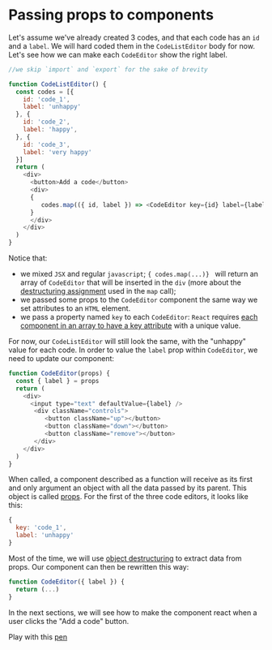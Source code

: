 # Passing props to components

Let's assume we've already created 3 codes, and that each code has an `id` and a `label`. We will hard coded them in the `CodeListEditor`  body for now. Let's see how we can make each `CodeEditor` show the right label.

```javascript
//we skip `import` and `export` for the sake of brevity

function CodeListEditor() {
  const codes = [{
    id: 'code_1',
    label: 'unhappy'
  }, {
    id: 'code_2',
    label: 'happy',
  }, {
    id: 'code_3',
    label: 'very happy'
  }]
  return (
    <div>
      <button>Add a code</button>
      <div>
      {
         codes.map(({ id, label }) => <CodeEditor key={id} label={label} />)
      }
      </div>
    </div>
  )
}
```

Notice that:
- we mixed `JSX` and regular `javascript`; `{ codes.map(...)} ` will return an array of `CodeEditor` that will be inserted in the `div` (more about the [destructuring assignment](/doc/implementation-details/javascript.md#destructuring) used in the `map` call);
- we passed some props to the `CodeEditor` component the same way we set attributes to an `HTML` element.
- we pass a property named `key` to each `CodeEditor`: `React` requires [each component in an array to have a key attribute](https://facebook.github.io/react/docs/lists-and-keys.html#basic-list-component) with a unique value.

For now, our `CodeListEditor` will still look the same, with the "unhappy" value for each code. In order to value the `label` prop within `CodeEditor`, we need to update our component:

```javascript
function CodeEditor(props) {
  const { label } = props
  return (
    <div>
      <input type="text" defaultValue={label} />
       <div className="controls">
          <button className="up"></button>
          <button className="down"></button>
          <button className="remove"></button>
       </div>
    </div>
  )
}
```

When called, a component described as a function will receive as its first and only argument an object with all the data passed by its parent. This object is called [props](https://facebook.github.io/react/docs/components-and-props.html). For the first of the three code editors, it looks like this:

```javascript
{
  key: 'code_1',
  label: 'unhappy'
}
```

Most of the time, we will use [object destructuring](/doc/implementation-details/javascript.md#destructuring) to extract data from props. Our component can then be rewritten this way:

```javascript
function CodeEditor({ label }) {
  return (...)
}
```

In the next sections, we will see how to make the component react when a user clicks the "Add a code" button.

Play with this [pen](http://codepen.io/BoogalooJB/pen/EZwbpd)

<!-- Add script to embed codepens -->
<script async src="https://production-assets.codepen.io/assets/embed/ei.js"></script>
<p
  data-height="434"
  data-theme-id="dark"
  data-slug-hash="EZwbpd"
  data-default-tab="js,result"
  data-user="BoogalooJB"
  data-embed-version="2"
  data-pen-title="React and Redux within Pogues"
  class="codepen" />

